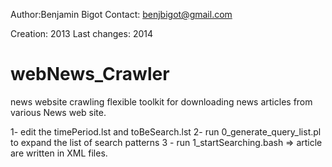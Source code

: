Author:Benjamin Bigot
Contact: benjbigot@gmail.com

Creation: 2013
Last changes: 2014


webNews_Crawler
===============

news website crawling
flexible toolkit for downloading news articles from various News web site.

1- edit the timePeriod.lst and toBeSearch.lst
2- run 0_generate_query_list.pl to expand the list of search patterns
3 - run 1_startSearching.bash => article are written in XML files.

